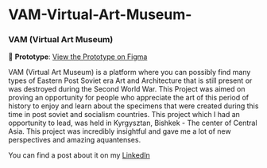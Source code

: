 # VAM-Virtual-Art-Museum-
### VAM (Virtual Art Museum)

🔗 **Prototype**: [View the Prototype on Figma](https://www.figma.com/proto/QkGk0UF3GAdY9wkRw94oRK/VAM?node-id=1-2&starting-point-node-id=1%3A2&mode=design&t=b8Gx2LG0ZMzHBTqg-1)

VAM (Virtual Art Museum) is a platform where you can possibly find many types of Eastern Post Soviet era Art and Architecture that is still present or was destroyed during the Second World War. This Project was aimed on proving an opportunity for people who appreciate the art of this period of history to enjoy and learn about the specimens that were created during this time in post soviet and socialism countries.
This project which I had an opportunity to lead, was held in Kyrgysztan, Bishkek - The center of Central Asia. This project was incredibly insightful and gave me a lot of new perspectives and amazing aquantenses.

You can find a post about it on my [LinkedIn](https://www.linkedin.com/posts/aleksandr-dubranov-394481281_leading-and-developing-a-groundbreaking-virtual-activity-7161082458824732673-Rg-I?utm_source=share&utm_medium=member_desktop)

